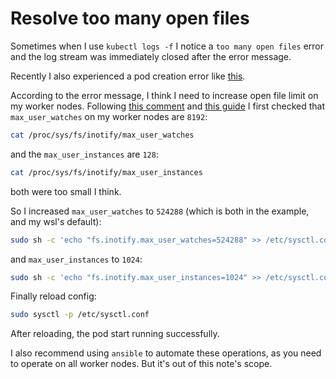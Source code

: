 # Resolve too many open files

Sometimes when I use `kubectl logs -f` I notice a `too many open files` error and the log stream was immediately closed after the error message.

Recently I also experienced a pod creation error like [this](https://github.com/kubeflow/manifests/issues/2087).

According to the error message, I think I need to increase open file limit on my worker nodes.
Following [this comment](https://github.com/kubeflow/manifests/issues/2087#issuecomment-1004285387)
and [this guide](https://www.ibm.com/docs/en/ahte/4.0?topic=wf-configuring-linux-many-watch-folders)
I first checked that `max_user_watches` on my worker nodes are `8192`:

```bash
cat /proc/sys/fs/inotify/max_user_watches
```

and the `max_user_instances` are `128`:
```bash
cat /proc/sys/fs/inotify/max_user_instances
```

both were too small I think.

So I increased `max_user_watches` to `524288` (which is both in the example, and my wsl's default):

```bash
sudo sh -c 'echo "fs.inotify.max_user_watches=524288" >> /etc/sysctl.conf'
```

and `max_user_instances` to `1024`:

```bash
sudo sh -c 'echo "fs.inotify.max_user_instances=1024" >> /etc/sysctl.conf'
```

Finally reload config:

```bash
sudo sysctl -p /etc/sysctl.conf
```

After reloading, the pod start running successfully.

I also recommend using `ansible` to automate these operations, as you need to operate on all worker nodes. But it's out of this note's scope.

